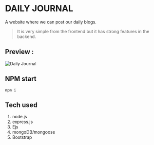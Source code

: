 # DAILY JOURNAL
A website where we can post our daily blogs.
 >It is very simple from the frontend but it has strong features in the backend.

## Preview :
![Daily Journal](/screenshot/Daily%20Journal.gif)

## NPM start
``` 
npm i 
```
## Tech used
1. node.js 
2. express.js
3. Ejs
4. mongoDB/mongoose
5. Bootstrap